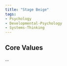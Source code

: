```yaml
---
title: "Stage Beige"
tags:
- Psychology
- Developmental-Psychology
- Systems-Thinking
---
```


## Core Values

...

